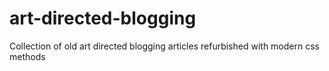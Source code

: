 # art-directed-blogging
Collection of old art directed blogging articles refurbished with modern css methods
